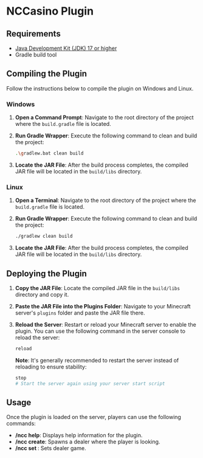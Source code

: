 # NCCasino Plugin

## Requirements

- [Java Development Kit (JDK) 17 or higher](https://www.oracle.com/java/technologies/downloads/)
- Gradle build tool

## Compiling the Plugin

Follow the instructions below to compile the plugin on Windows and Linux.

### Windows

1. **Open a Command Prompt**: Navigate to the root directory of the project where the `build.gradle` file is located.

2. **Run Gradle Wrapper**: Execute the following command to clean and build the project:

   ```bash
   .\gradlew.bat clean build
   ```

3. **Locate the JAR File**: After the build process completes, the compiled JAR file will be located in the `build/libs` directory.

### Linux

1. **Open a Terminal**: Navigate to the root directory of the project where the `build.gradle` file is located.

2. **Run Gradle Wrapper**: Execute the following command to clean and build the project:

   ```bash
   ./gradlew clean build
   ```

3. **Locate the JAR File**: After the build process completes, the compiled JAR file will be located in the `build/libs` directory.

## Deploying the Plugin

1. **Copy the JAR File**: Locate the compiled JAR file in the `build/libs` directory and copy it.

2. **Paste the JAR File into the Plugins Folder**: Navigate to your Minecraft server's `plugins` folder and paste the JAR file there.

3. **Reload the Server**: Restart or reload your Minecraft server to enable the plugin. You can use the following command in the server console to reload the server:

   ```bash
   reload
   ```

   **Note**: It's generally recommended to restart the server instead of reloading to ensure stability:

   ```bash
   stop
   # Start the server again using your server start script
   ```

## Usage

Once the plugin is loaded on the server, players can use the following commands:

- **/ncc help**: Displays help information for the plugin.
- **/ncc create**: Spawns a dealer where the player is looking.
- **/ncc set <game>**: Sets dealer game.
